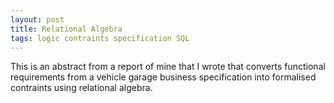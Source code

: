 ```yaml
---
layout: post
title: Relational Algebra
tags: logic contraints specification SQL
---
```


This is an abstract from a report of mine that I wrote that converts functional requirements from a vehicle garage business specification into formalised contraints using relational algebra.

<object data="/assets/webpages/relational_algebra/relational_algebra.htm" width="1050" height="5925" type='text/html'/>


